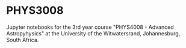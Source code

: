 # PHYS3008
Jupyter notebooks for the 3rd year course "PHYS4008 - Advanced Astropyhysics" at the University of the Witwatersrand, Johannesburg, South Africa.
